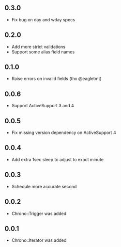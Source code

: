 ## 0.3.0
- Fix bug on day and wday specs

## 0.2.0
- Add more strict validations
- Support some alias field names

## 0.1.0
- Raise errors on invalid fields (thx @eagletmt)

## 0.0.6
- Support ActiveSupport 3 and 4

## 0.0.5
- Fix missing version dependency on ActiveSupport 4

## 0.0.4
- Add extra 1sec sleep to adjust to exact minute

## 0.0.3
- Schedule more accurate second

## 0.0.2
- Chrono::Trigger was added

## 0.0.1
- Chrono::Iterator was added
